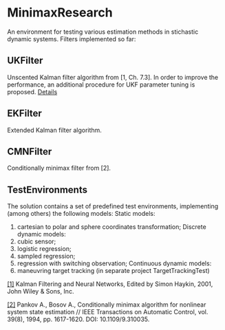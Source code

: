 # MinimaxResearch

An environment for testing various estimation methods in stichastic dynamic systems.
Filters implemented so far:

## UKFilter

Unscented Kalman filter algorithm from [1, Ch. 7.3]. In order to improve the performance, an additional procedure for UKF parameter
tuning is proposed. [Details](https://github.com/horribleheffalump/MinimaxResearch/blob/master/CMNFvsUT/Docs/UKF.GeneratedXmlDoc.md) 

## EKFilter

Extended Kalman filter algorithm.

## CMNFilter

Conditionally minimax filter from [2].

## TestEnvironments

The solution contains a set of predefined test environments, implementing (among others) the following models:
Static models:
1. cartesian to polar and sphere coordinates transformation;
Discrete dynamic models:
2. cubic sensor;
3. logistic regression;
4. sampled regression;
5. regression with switching observation;
Continuous dynamic models:
6. maneuvring target tracking (in separate project TargetTrackingTest)


[[1]](http://eu.wiley.com/WileyCDA/WileyTitle/productCd-0471369985.html) Kalman Filtering and Neural Networks, Edited by Simon Haykin, 2001, John Wiley & Sons, Inc.

[[2]](http://ieeexplore.ieee.org/document/310035/) Pankov A., Bosov A., Conditionally minimax algorithm for nonlinear system state estimation // IEEE Transactions on Automatic Control, vol. 39(8), 1994, 
pp. 1617-1620. DOI: 10.1109/9.310035.
